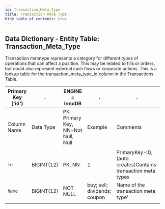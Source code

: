 ```yaml
---
id: Transaction_Meta_Type
title: Transaction Meta Type
hide_table_of_contents: true
---
```


## Data Dictionary - Entity Table: Transaction_Meta_Type

Transaction metatype represents a category for different types of operations that can affect a position. 
This may be related to fills or orders, but could also represent external cash flows or corporate actions. 
This is a lookup table for the transaction_meta_type_id column in the Transactions Table.			


| Primary Key ('id')|.|ENGINE = InnoDB|.|.|
|---|---|---|---|---|
|Column Name|Data Type|PK Primary Key, NN-Not Null, Null|Example|Comments|
||
|`id`|BIGINT(12)|PK, NN|1|PrimaryKey-ID,(auto creates)Contains transaction meta types|
|`Name`|BIGINT(12)|NOT NULL|buy; sell; dividends; coupon|Name of the transaction meta type'|
||